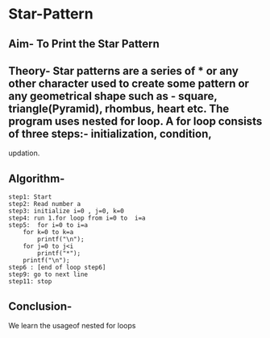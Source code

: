 # Star-Pattern
## Aim- To Print the Star Pattern
## Theory- Star patterns are a series of * or any other character used to create some pattern or any geometrical shape such as - square, triangle(Pyramid), rhombus, heart etc. The program uses nested for loop. A for loop consists of three steps:- initialization, condition,
updation. 
## Algorithm- 
    step1: Start
    step2: Read number a
    step3: initialize i=0 , j=0, k=0
    step4: run 1.for loop from i=0 to  i=a
    step5: 	for i=0 to i=a
		for k=0 to k=a
			printf("\n");
		for j=0 to j<i
			printf("*");
		printf("\n");
    step6 : [end of loop step6]
    step9: go to next line
    step11: stop
 ## Conclusion-  
   We learn the usageof nested for loops   
